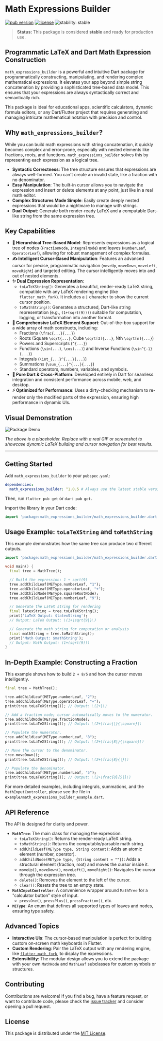 # Math Expressions Builder

[![pub version](https://img.shields.io/pub/v/math_expressions_builder.svg)](https://pub.dev/packages/math_expressions_builder)
[![license](https://img.shields.io/badge/license-MIT-blue.svg)](https://opensource.org/licenses/MIT)
![stability: stable](https://img.shields.io/badge/stability-stable-green.svg)

> **Status:** This package is considered **stable** and ready for production use.

## Programmatic LaTeX and Dart Math Expression Construction

`math_expressions_builder` is a powerful and intuitive Dart package for programmatically constructing, manipulating, and rendering complex mathematical expressions. It elevates your app beyond simple string concatenation by providing a sophisticated tree-based data model. This ensures that your expressions are always syntactically correct and semantically rich.

This package is ideal for educational apps, scientific calculators, dynamic formula editors, or any Dart/Flutter project that requires generating and managing intricate mathematical notation with precision and control.

## Why `math_expressions_builder`?

While you can build math expressions with string concatenation, it quickly becomes complex and error-prone, especially with nested elements like fractions, roots, and functions. `math_expressions_builder` solves this by representing each expression as a logical tree.

-   **Syntactic Correctness**: The tree structure ensures that expressions are always well-formed. You can't create an invalid state, like a fraction with no denominator.
-   **Easy Manipulation**: The built-in cursor allows you to navigate the expression and insert or delete elements at any point, just like in a real math editor.
-   **Complex Structures Made Simple**: Easily create deeply nested expressions that would be a nightmare to manage with strings.
-   **Dual Output**: Generate both render-ready LaTeX and a computable Dart-like string from the same expression tree.

## Key Capabilities

-   **🌳 Hierarchical Tree-Based Model**: Represents expressions as a logical tree of nodes (`FractionNode`, `IntegralNode`) and leaves (`NumberLeaf`, `OperatorLeaf`), allowing for robust management of complex formulas.
-   **✍️ Intelligent Cursor-Based Manipulation**: Features an advanced cursor for precise, programmatic navigation (`moveUp`, `moveDown`, `moveLeft`, `moveRight`) and targeted editing. The cursor intelligently moves into and out of nested elements.
-   **✨ Dual Expression Representation**:
    -   `toLaTeXString()`: Generates a beautiful, render-ready LaTeX string, compatible with any LaTeX rendering engine (like `flutter_math_fork`). It includes a `|` character to show the current cursor position.
    -   `toMathString()`: Generates a structured, Dart-like string representation (e.g., `(1+(sqrt(9)))`) suitable for computation, logging, or transformation into another format.
-   **🧮 Comprehensive LaTeX Element Support**: Out-of-the-box support for a wide array of math constructs, including:
    -   Fractions (`\frac{...}{...}`)
    -   Roots (Square `\sqrt{...}`, Cube `\sqrt[3]{...}`, Nth `\sqrt[n]{...}`)
    -   Powers and Superscripts (`^{...}`)
    -   Functions (`\sin(...)`, `\cos(...)`) and Inverse Functions (`\sin^{-1}(...)`)
    -   Integrals (`\int_{...}^{...}{...}`)
    -   Summations (`\sum_{...}^{...}{...}`)
    -   Standard operators, numbers, variables, and symbols.
-   **🚀 Pure Dart & Cross-Platform**: Developed entirely in Dart for seamless integration and consistent performance across mobile, web, and desktop.
-   **⚡️ Optimized for Performance**: Uses a dirty-checking mechanism to re-render only the modified parts of the expression, ensuring high performance in dynamic UIs.

## Visual Demonstration

![Package Demo](https://place-hold.it/700x400?text=Dynamic+LaTeX+Building+and+Cursor+Navigation)

*The above is a placeholder. Replace with a real GIF or screenshot to showcase dynamic LaTeX building and cursor navigation for best results.*

---

## Getting Started

Add `math_expressions_builder` to your `pubspec.yaml`:

```yaml
dependencies:
  math_expressions_builder: ^1.0.5 # Always use the latest stable version
```

Then, run `flutter pub get` or `dart pub get`.

Import the library in your Dart code:

```dart
import 'package:math_expressions_builder/math_expressions_builder.dart';
```

## Usage Example: `toLaTeXString` and `toMathString`

This example demonstrates how the same tree can produce two different outputs.

```dart
import 'package:math_expressions_builder/math_expressions_builder.dart';

void main() {
  final tree = MathTree();

  // Build the expression: 1 + sqrt(9)
  tree.addChildLeaf(METype.numberLeaf, "1");
  tree.addChildLeaf(METype.operatorLeaf, "+");
  tree.addChildNode(METype.squareRootNode);
  tree.addChildLeaf(METype.numberLeaf, "9");

  // Generate the LaTeX string for rendering
  final latexString = tree.toLaTeXString();
  print('LaTeX Output: $latexString');
  // Output: LaTeX Output: \(1+\sqrt{9|}\)

  // Generate the math string for computation or analysis
  final mathString = tree.toMathString();
  print('Math Output: $mathString');
  // Output: Math Output: (1+(sqrt(9)))
}
```

## In-Depth Example: Constructing a Fraction

This example shows how to build `2 + 8/5` and how the cursor moves intelligently.

```dart
final tree = MathTree();

tree.addChildLeaf(METype.numberLeaf, "2");
tree.addChildLeaf(METype.operatorLeaf, "+");
print(tree.toLaTeXString()); // Output: \(2+|\)

// Add a fraction node; cursor automatically moves to the numerator.
tree.addChildNode(METype.fractionNode);
print(tree.toLaTeXString()); // Output: \(2+\frac{|}{\square}\)

// Populate the numerator.
tree.addChildLeaf(METype.numberLeaf, "8");
print(tree.toLaTeXString()); // Output: \(2+\frac{8|}{\square}\)

// Move the cursor to the denominator.
tree.moveDown();
print(tree.toLaTeXString()); // Output: \(2+\frac{8}{|}\)

// Populate the denominator.
tree.addChildLeaf(METype.numberLeaf, "5");
print(tree.toLaTeXString()); // Output: \(2+\frac{8}{5|}\)
```

For more detailed examples, including integrals, summations, and the `MathInputController`, please see the file in `example/math_expressions_builder_example.dart`.

## API Reference

The API is designed for clarity and power.

-   **`MathTree`**: The main class for managing the expression.
    -   `toLaTeXString()`: Returns the render-ready LaTeX string.
    -   `toMathString()`: Returns the computable/parsable math string.
    -   `addChildLeaf(METype type, String content)`: Adds an atomic element (number, operator).
    -   `addChildNode(METype type, {String content = ""})`: Adds a structural element (fraction, root) and moves the cursor inside it.
    -   `moveUp()`, `moveDown()`, `moveLeft()`, `moveRight()`: Navigates the cursor through the expression tree.
    -   `delete()`: Removes the element to the left of the cursor.
    -   `clear()`: Resets the tree to an empty state.
-   **`MathInputController`**: A convenience wrapper around `MathTree` for a "calculator button" style of input.
    -   `pressOne()`, `pressPlus()`, `pressFraction()`, etc.
-   **`METype`**: An enum that defines all supported types of leaves and nodes, ensuring type safety.

## Advanced Topics

-   **Interactive UIs**: The cursor-based manipulation is perfect for building custom on-screen math keyboards in Flutter.
-   **Custom Rendering**: Pair the LaTeX output with any rendering engine, like [`flutter_math_fork`](https://pub.dev/packages/flutter_math_fork), to display the expressions.
-   **Extensibility**: The modular design allows you to extend the package with your own `MathNode` and `MathLeaf` subclasses for custom symbols or structures.

## Contributing

Contributions are welcome! If you find a bug, have a feature request, or want to contribute code, please check the [issue tracker](https://github.com/Ashraf-Hamdoun/Math-Expressions-Builder/issues) and consider opening a pull request.

## License

This package is distributed under the [MIT License](LICENSE).
